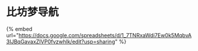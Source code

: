 # 比坊梦导航

{% embed url="https://docs.google.com/spreadsheets/d/1_7TNRxaWdi7Ew0k5MqbvA3IJBqGavaxZIVP0fvzwhlk/edit?usp=sharing" %}
